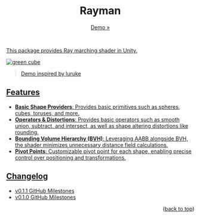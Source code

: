 <div id="top"></div>

<br />

<div align="center">
  <h1 align="center">Rayman</h1>
  <p align="center">
    <a href="https://davidkimighty.github.io/Rayman/">Demo »
  </p>
</div>
<br />

This package provides Ray marching shader in Unity.

![green cube](https://github.com/user-attachments/assets/1bba6566-6e87-44fe-94cc-471047eb4872)
> Demo inspired by <a href="https://luruke.github.io/monolith/index.html">luruke

## Features
- **Basic Shape Providers**: Provides basic primitives such as spheres, cubes, toruses, and more.
- **Operators & Distortions**: Provides basic operators such as smooth union, subtract, and intersect, as well as shape altering distortions like rounding.
- **Bounding Volume Hierarchy (BVH)**: Leveraging AABB alongside BVH, the shader minimizes unnecessary distance field calculations.
- **Pivot Points**: Customizable pivot point for each shape, enabling precise control over positioning and transformations.

## Changelog
- [v0.1.1 GitHub Milestones](https://github.com/davidkimighty/Rayman/milestone/2?closed=1)
- [v0.1.0 GitHub Milestones](https://github.com/davidkimighty/Rayman/milestone/1?closed=1)

<p align="right">(<a href="#top">back to top</a>)</p>
<br />
